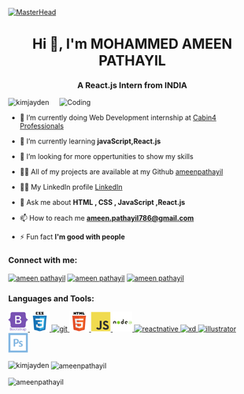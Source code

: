 [![MasterHead](https://visme.co/blog/wp-content/uploads/2019/10/animated-presentation-software-header.gif)]()

<h1 align="center">Hi 👋, I'm MOHAMMED AMEEN PATHAYIL</h1>
<h3 align="center">A React.js Intern from INDIA</h3>
<img align="right" alt="Coding" width="400" src="https://miro.medium.com/max/680/0*7Q3yvSIv_t0ioJ-Z.gif"/>

<p align="left"> <img src="https://komarev.com/ghpvc/?username=kimjayden&label=Profile%20views&color=0e75b6&style=flat" alt="kimjayden" /> </p>

- 🔭 I’m currently doing Web Development internship at  [Cabin4 Professionals](
https://www.cabin4.pro)

- 🌱 I’m currently learning **javaScript,React.js**

- 👯 I’m looking for more oppertunities to show my skills

- 👨‍💻 All of my projects are available at my Github [ameenpathayil](https://github.com/ameenpathayil)

- 👨‍💻 My LinkedIn profile [LinkedIn](https://www.linkedin.com/in/ameen-pathayil/)

- 💬 Ask me about **HTML , CSS , JavaScript ,React.js**

- 📫 How to reach me **ameen.pathayil786@gmail.com**

- ⚡ Fun fact **I'm good with people**

<h3 align="left">Connect with me:</h3>
<p align="left">
<a href="https://www.linkedin.com/in/ameen-pathayil/" target="blank"><img align="center" src="https://raw.githubusercontent.com/rahuldkjain/github-profile-readme-generator/master/src/images/icons/Social/linked-in-alt.svg" alt="ameen pathayil" height="40" width="40" /></a>
<a href="https://github.com/ameenpathayil" target="blank"><img align="center" src="https://cdn4.iconfinder.com/data/icons/bettericons/354/github-256.png" alt="ameen pathayil" height="50" width="50" /></a>
<a href="ameen.pathayil786@gmail.com" target="blank"><img align="center" src="https://cdn4.iconfinder.com/data/icons/social-media-logos-6/512/112-gmail_email_mail-128.png" alt="ameen pathayil" height="40" width="40" /></a>
</p>

<h3 align="left">Languages and Tools:</h3>
<p align="left"> <a href="https://getbootstrap.com" target="_blank" rel="noreferrer"> <img src="https://raw.githubusercontent.com/devicons/devicon/master/icons/bootstrap/bootstrap-plain-wordmark.svg" alt="bootstrap" width="40" height="40"/> </a> <a href="https://www.w3schools.com/css/" target="_blank" rel="noreferrer"> <img src="https://raw.githubusercontent.com/devicons/devicon/master/icons/css3/css3-original-wordmark.svg" alt="css3" width="40" height="40"/> </a> <a href="https://git-scm.com/" target="_blank" rel="noreferrer"> <img src="https://www.vectorlogo.zone/logos/git-scm/git-scm-icon.svg" alt="git" width="40" height="40"/> </a> <a href="https://www.w3.org/html/" target="_blank" rel="noreferrer"> <img src="https://raw.githubusercontent.com/devicons/devicon/master/icons/html5/html5-original-wordmark.svg" alt="html5" width="40" height="40"/> </a>  <a href="https://developer.mozilla.org/en-US/docs/Web/JavaScript" target="_blank" rel="noreferrer"> <img src="https://raw.githubusercontent.com/devicons/devicon/master/icons/javascript/javascript-original.svg" alt="javascript" width="40" height="40"/> </a>  <a href="https://nodejs.org" target="_blank" rel="noreferrer"> <img src="https://raw.githubusercontent.com/devicons/devicon/master/icons/nodejs/nodejs-original-wordmark.svg" alt="nodejs" width="40" height="40"/> </a> <a href="https://reactnative.dev/" target="_blank" rel="noreferrer"> <img src="https://reactnative.dev/img/header_logo.svg" alt="reactnative" width="40" height="40"/> </a> </a> <a href="Figma: the collaborative interface design tool.https://www.figma.com" target="_blank" rel="noreferrer"> <img src="https://cdn.freebiesupply.com/logos/large/2x/figma-1-logo-png-transparent.png" alt="xd" width="40" height="40"/> </a> <a href="https://www.adobe.com/in/products/illustrator.html" target="_blank" rel="noreferrer"> <img src="https://www.vectorlogo.zone/logos/adobe_illustrator/adobe_illustrator-icon.svg" alt="illustrator" width="40" height="40"/> </a>  <a href="https://www.photoshop.com/en" target="_blank" rel="noreferrer"> <img src="https://raw.githubusercontent.com/devicons/devicon/master/icons/photoshop/photoshop-line.svg" alt="photoshop" width="40" height="40"/>  </a> </p>

<p><img align="left" src="https://github-readme-stats.vercel.app/api/top-langs?username=ameenpathayil&show_icons=true&locale=en&layout=compact" alt="kimjayden" /></p>

<p>&nbsp;<img align="center" src="https://github-readme-stats.vercel.app/api?username=ameenpathayil&show_icons=true&locale=en" alt="ameenpathayil" /></p>

<p><img align="center" src="https://github-readme-streak-stats.herokuapp.com/?user=ameenpathayil&" alt="ameenpathayil" /></p>
